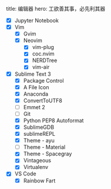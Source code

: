 title: 编辑器
hero: 工欲善其事，必先利其器

- [x] Jupyter Notebook
- [x] Vim
    - [x] Gvim
    - [x] Neovim
        - [x] vim-plug
        - [x] coc.nvim
        - [x] NERDTree
        - [x] vim-air
- [x] Sublime Text 3
    - [x] Package Control
    - [x] A File Icon
    - [x] Anaconda
    - [x] ConvertToUTF8
    - [ ] Emmet 2
    - [ ] Git
    - [x] Python PEP8 Autoformat
    - [x] SublimeGDB
    - [x] sublimeREPL
    - [x] Theme - ayu
    - [ ] Theme - Material
    - [x] Theme - Spacegray
    - [x] Vintageous
    - [x] Virtualenv
- [x] VS Code
    - [x] Rainbow Fart
